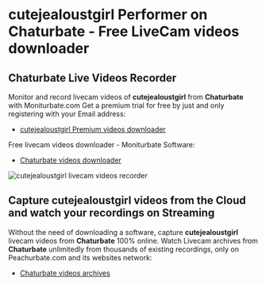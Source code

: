 # cutejealoustgirl Performer on Chaturbate - Free LiveCam videos downloader

## Chaturbate Live Videos Recorder

Monitor and record livecam videos of **cutejealoustgirl** from **Chaturbate** with Moniturbate.com
Get a premium trial for free by just and only registering with your Email address:
* [cutejealoustgirl Premium videos downloader](https://moniturbate.com/request-demo-licence-key.html)

Free livecam videos downloader - Moniturbate Software:
* [Chaturbate videos downloader](https://moniturbate.com/moniturbate-download-software.html)

![cutejealoustgirl livecam videos recorder](https://peachurnet.com/templates/moniturbate-software.png)


## Capture cutejealoustgirl videos from the Cloud and watch your recordings on Streaming

Without the need of downloading a software, capture **cutejealoustgirl** livecam videos from **Chaturbate** 100% online.
Watch Livecam archives from **Chaturbate** unlimitedly from thousands of existing recordings, only on Peachurbate.com and its websites network:
* [Chaturbate videos archives](https://peachurnet.com/)